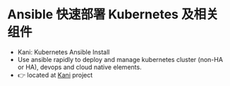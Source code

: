 # Ansible 快速部署 Kubernetes 及相关组件

- Kani: Kubernetes Ansible Install
- Use ansible rapidly to deploy and manage kubernetes cluster (non-HA or HA), devops and cloud native elements.
- 👉 located at [Kani](https://github.com/Alberthua-Perl/kani) project
